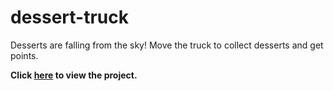 # dessert-truck
Desserts are falling from the sky! Move the truck to collect desserts and get points.

**Click [here](https://scratch.mit.edu/projects/520255744/) to view the project.**
